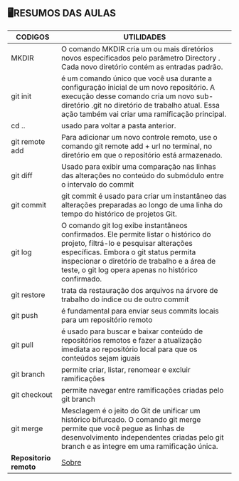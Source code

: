 ## 🖥RESUMOS DAS AULAS

|CODIGOS | UTILIDADES |
|----- |---------|
| MKDIR | O comando MKDIR cria um ou mais diretórios novos especificados pelo parâmetro Directory . Cada novo diretório contém as entradas padrão.
|git init | é um comando único que você usa durante a configuração inicial de um novo repositório. A execução desse comando cria um novo sub-diretório .git no diretório de trabalho atual. Essa ação também vai criar uma ramificação principal.
|cd .. | usado para voltar a pasta anterior.|
|git remote add |Para adicionar um novo controle remoto, use o comando git remote add + url no terminal, no diretório em que o repositório está armazenado. |
|git diff| Usado para exibir uma comparação nas linhas das alterações no conteúdo do submódulo entre o intervalo do commit|
|git commit|git commit é usado para criar um instantâneo das alterações preparadas ao longo de uma linha do tempo do histórico de projetos Git.|
|git log|O comando git log exibe instantâneos confirmados. Ele permite listar o histórico do projeto, filtrá-lo e pesquisar alterações específicas. Embora o git status permita inspecionar o diretório de trabalho e a área de teste, o git log opera apenas no histórico confirmado.|
|git restore|trata da restauração dos arquivos na árvore de trabalho do índice ou de outro commit|
|git push|é fundamental para enviar seus commits locais para um repositório remoto|
|git pull|é usado para buscar e baixar conteúdo de repositórios remotos e fazer a atualização imediata ao repositório local para que os conteúdos sejam iguais|
|git branch | permite criar, listar, renomear e excluir ramificações|
|git checkout| permite navegar entre ramificações criadas pelo git branch|
|git merge|Mesclagem é o jeito do Git de unificar um histórico bifurcado. O comando git merge permite que você pegue as linhas de desenvolvimento independentes criadas pelo git branch e as integre em uma ramificação única.|
|**Repositorio remoto**|[Sobre](https://docs.github.com/pt/get-started/getting-started-with-git/about-remote-repositories)|